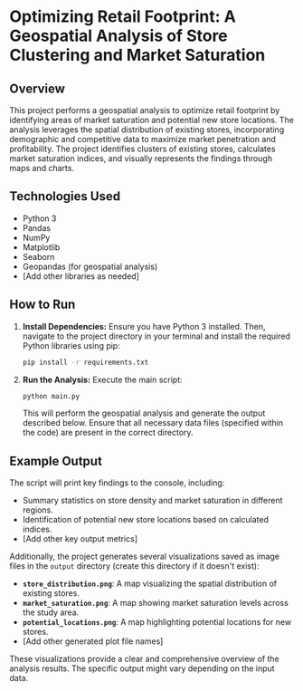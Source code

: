 # Optimizing Retail Footprint: A Geospatial Analysis of Store Clustering and Market Saturation

## Overview

This project performs a geospatial analysis to optimize retail footprint by identifying areas of market saturation and potential new store locations.  The analysis leverages the spatial distribution of existing stores, incorporating demographic and competitive data to maximize market penetration and profitability.  The project identifies clusters of existing stores, calculates market saturation indices, and visually represents the findings through maps and charts.

## Technologies Used

* Python 3
* Pandas
* NumPy
* Matplotlib
* Seaborn
* Geopandas (for geospatial analysis)
* [Add other libraries as needed]


## How to Run

1. **Install Dependencies:**  Ensure you have Python 3 installed. Then, navigate to the project directory in your terminal and install the required Python libraries using pip:

   ```bash
   pip install -r requirements.txt
   ```

2. **Run the Analysis:** Execute the main script:

   ```bash
   python main.py
   ```

   This will perform the geospatial analysis and generate the output described below.  Ensure that all necessary data files (specified within the code) are present in the correct directory.

## Example Output

The script will print key findings to the console, including:

* Summary statistics on store density and market saturation in different regions.
* Identification of potential new store locations based on calculated indices.
* [Add other key output metrics]

Additionally, the project generates several visualizations saved as image files in the `output` directory (create this directory if it doesn't exist):

* **`store_distribution.png`**: A map visualizing the spatial distribution of existing stores.
* **`market_saturation.png`**: A map showing market saturation levels across the study area.
* **`potential_locations.png`**: A map highlighting potential locations for new stores.
* [Add other generated plot file names]

These visualizations provide a clear and comprehensive overview of the analysis results.  The specific output might vary depending on the input data.